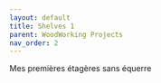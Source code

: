 ```yaml
---
layout: default
title: Shelves 1
parent: WoodWorking Projects
nav_order: 2
---
```

Mes premières étagères sans équerre